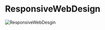 ﻿# ResponsiveWebDesign
![ResponsiveWebDesgin](https://github.com/user-attachments/assets/73a4b854-d361-4c90-acc5-d4f1a1f23253)
